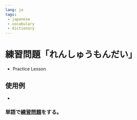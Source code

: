 ```yaml
---
lang: ja
tags:
 - japanese
 - vocabulary
 - dictionary
---
```

# 練習問題「れんしゅうもんだい」
- Practice Lesson
## 使用例
- 
### 単語で[練習問題](練習問題.md)をする。
